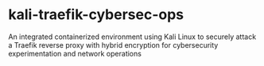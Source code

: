 # kali-traefik-cybersec-ops
An integrated containerized environment using Kali Linux to securely attack a Traefik reverse proxy with hybrid encryption for cybersecurity experimentation and network operations
